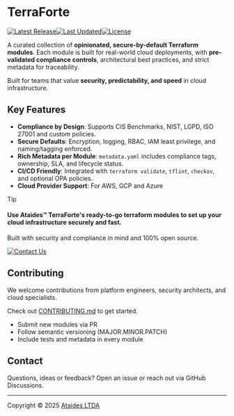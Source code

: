 # TerraForte

<p><a href="https://github.com/ataides-cti/terraforte/releases/latest"><img src="https://img.shields.io/github/release/ataides-cti/terraforte/svg?style=for-the-badge" alt="Latest Release" /></a><a href="https://github.com/ataides-cti/terraforte/commits"><img src="https://img.shields.io/github/last-commit/ataides-cti/terraforte.svg?style=for-the-badge" alt="Last Updated" /></a><a href="https://opensource.org/licenses/Apache-2.0"><img src="https://img.shields.io/badge/License-Apache%202.0-blue.svg?style=for-the-badge" alt="License" /></a></p>

A curated collection of **opinionated, secure-by-default Terraform modules**. Each module is built for real-world cloud deployments, with **pre-validated compliance controls**, architectural best practices, and strict metadata for traceability.

Built for teams that value **security, predictability, and speed** in cloud infrastructure.

## Key Features

- **Compliance by Design**: Supports CIS Benchmarks, NIST, LGPD, ISO 27001 and custom policies.
- **Secure Defaults**: Encryption, logging, RBAC, IAM least privilege, and naming/tagging enforced.
- **Rich Metadata per Module**: `metadata.yaml` includes compliance tags, ownership, SLA, and lifecycle status.
- **CI/CD Friendly**: Integrated with `terraform validate`, `tflint`, `checkov`, and optional OPA policies.
- **Cloud Provider Support**: For AWS, GCP and Azure

> [!TIP]
> #### Use Ataides™ TerraForte's ready-to-go terraform modules to set up your cloud infrastructure securely and fast.
>
> Built with security and compliance in mind and 100% open source.
>
> <a href="https://ataides.com/contact/"><img alt="Contact Us" src="https://img.shields.io/badge/contact%20us-success.svg?style=for-the-badge"/></a>

## Contributing

We welcome contributions from platform engineers, security architects, and cloud specialists.

Check out [CONTRIBUTING.md](./CONTRIBUTING.md) to get started.

- Submit new modules via PR
- Follow semantic versioning (MAJOR.MINOR.PATCH)
- Include tests and metadata in every module

## Contact

Questions, ideas or feedback?
Open an issue or reach out via GitHub Discussions.

---

Copyright © 2025 [Ataides LTDA](https://ataides.com)
